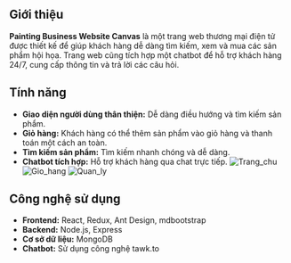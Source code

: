 
## Giới thiệu

**Painting Business Website Canvas** là một trang web thương mại điện tử được thiết kế để giúp khách hàng dễ dàng tìm kiếm, xem và mua các sản phẩm hội họa. Trang web cũng tích hợp một chatbot để hỗ trợ khách hàng 24/7, cung cấp thông tin và trả lời các câu hỏi.

## Tính năng

- **Giao diện người dùng thân thiện:** Dễ dàng điều hướng và tìm kiếm sản phẩm.
- **Giỏ hàng:** Khách hàng có thể thêm sản phẩm vào giỏ hàng và thanh toán một cách an toàn.
- **Tìm kiếm sản phẩm:** Tìm kiếm nhanh chóng và dễ dàng.
- **Chatbot tích hợp:** Hỗ trợ khách hàng qua chat trực tiếp.
![Trang_chu](https://github.com/user-attachments/assets/0a1bc25b-05bc-4c99-8410-9b403ee1a116)
![Gio_hang](https://github.com/user-attachments/assets/21c7500d-987f-47ca-82c9-515b24b44ffe)
![Quan_ly](https://github.com/user-attachments/assets/8f8d28e1-e30c-4fb4-af00-4764e1f66094)


## Công nghệ sử dụng

- **Frontend:** React, Redux, Ant Design, mdbootstrap
- **Backend:** Node.js, Express 
- **Cơ sở dữ liệu:** MongoDB 
- **Chatbot:** Sử dụng công nghệ tawk.to

